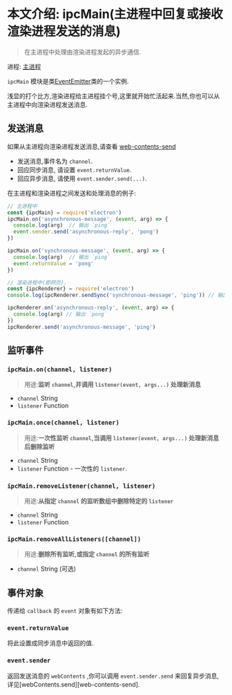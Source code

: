 # 本文介绍: ipcMain(主进程中回复或接收渲染进程发送的消息)
> 在主进程中处理由渲染进程发起的异步通信.

进程: [主进程](../glossary.md#主进程)    

 `ipcMain` 模块是类[EventEmitter](https://nodejs.org/api/events.html)类的一个实例.
 
浅显的打个比方,渲染进程给主进程挂个号,这里就开始忙活起来.当然,你也可以从主进程中向渲染进程发送消息.

## 发送消息
如果从主进程向渲染进程发送消息,请查看 [web-contents-send](web-contents.md#contentssendchannel-arg1-arg2-)

* 发送消息,事件名为 `channel`.
* 回应同步消息, 请设置 `event.returnValue`.
* 回应异步消息, 请使用 `event.sender.send(...)`.

在主进程和渲染进程之间发送和处理消息的例子:
```JavaScript
// 主进程中
const {ipcMain} = require('electron')
ipcMain.on('asynchronous-message', (event, arg) => {
  console.log(arg)  // 输出 `ping`
  event.sender.send('asynchronous-reply', 'pong')
})

ipcMain.on('synchronous-message', (event, arg) => {
  console.log(arg)  // 输出 `ping`
  event.returnValue = 'pong'
})
```

```JavaScript
// 渲染进程中(即网页).
const {ipcRenderer} = require('electron')
console.log(ipcRenderer.sendSync('synchronous-message', 'ping')) // 输出 `pong`

ipcRenderer.on('asynchronous-reply', (event, arg) => {
  console.log(arg) // 输出 `pong`
})
ipcRenderer.send('asynchronous-message', 'ping')
```

## 监听事件

### `ipcMain.on(channel, listener)`
> 用途:**监听 `channel`,并调用 `listener(event, args...)` 处理新消息**

* `channel` String
* `listener` Function

### `ipcMain.once(channel, listener)`
> 用途:**一次性监听 `channel`,当调用 `listener(event, args...)` 处理新消息后删除监听**

* `channel` String
* `listener` Function - 一次性的 `listener`.

### `ipcMain.removeListener(channel, listener)`
> 用途:**从指定 `channel` 的监听数组中删除特定的 `listener`**

* `channel` String
* `listener` Function

### `ipcMain.removeAllListeners([channel])`
> 用途:**删除所有监听,或指定 `channel` 的所有监听**

* `channel` String (可选)

## 事件对象
传递给 `callback` 的 `event` 对象有如下方法:

### `event.returnValue`
将此设置成同步消息中返回的值.

### `event.sender`
返回发送消息的 `webContents` ,你可以调用 `event.sender.send`  来回复异步消息,详见[webContents.send][web-contents-send].

